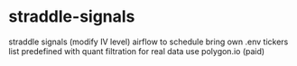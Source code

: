 # straddle-signals

straddle signals (modify IV level)
airflow to schedule
bring own .env
tickers list predefined with quant filtration 
for real data use polygon.io (paid) 
